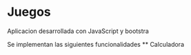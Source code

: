 # Juegos
Aplicacion desarrollada con JavaScript y bootstra

Se implementan las siguientes funcionalidades
** Calculadora
